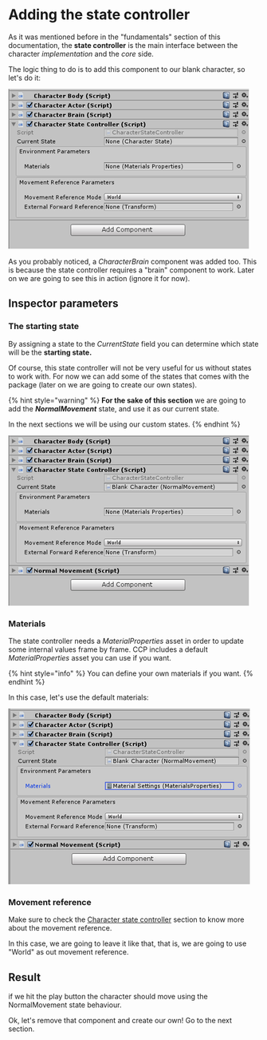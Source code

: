 # Adding the state controller

As it was mentioned before in the "fundamentals" section of this documentation, the **state controller** is the main interface between the character _implementation_ and the _core_ side. 

The logic thing to do is to add this component to our blank character, so let's do it:

![](../../../.gitbook/assets/imagen%20%2811%29.png)

As you probably noticed, a _CharacterBrain_ component was added too. This is because the state controller requires a "brain" component to work. Later on we are going to see this in action \(ignore it for now\).

## Inspector parameters

### The starting state

By assigning a state to the _CurrentState_ field you can determine which state will be the **starting state.**

Of course, this state controller will not be very useful for us without states to work with. For now we can add some of the states that comes with the package \(later on we are going to create our own states\).

{% hint style="warning" %}
**For the sake of this section** we are going to add the _**NormalMovement**_ state, and use it as our current state.

In the next sections we will be using our custom states.
{% endhint %}

![](../../../.gitbook/assets/imagen%20%281%29%20%281%29.png)

### Materials

The state controller needs a _MaterialProperties_ asset in order to update some internal values frame by frame. CCP includes a default _MaterialProperties_ asset you can use if you want.

{% hint style="info" %}
You can define your own materials if you want.
{% endhint %}

In this case, let's use the default materials:

![](../../../.gitbook/assets/imagen%20%282%29%20%282%29.png)

### Movement reference

Make sure to check the [Character state controller](../../../fundamentals/implementation/character-state-controller.md#movement-reference) section to know more about the movement reference.

In this case, we are going to leave it like that, that is, we are going to use "World" as out movement reference.

## Result

if we hit the play button the character should move using the NormalMovement state behaviour.

Ok, let's remove that component and create our own! Go to the next section.


